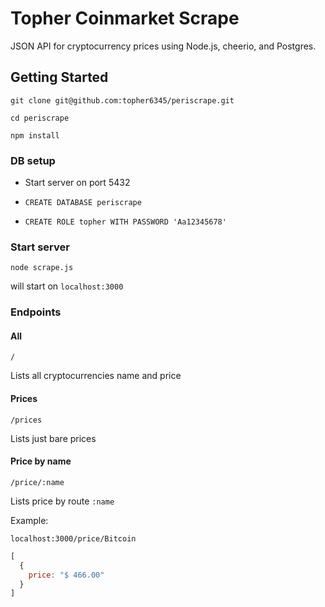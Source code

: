 # Topher Coinmarket Scrape

JSON API for cryptocurrency prices using Node.js, cheerio, and Postgres.


## Getting Started

`git clone git@github.com:topher6345/periscrape.git`

`cd periscrape`

`npm install`

### DB setup

* Start server on port 5432

* `CREATE DATABASE periscrape`

* `CREATE ROLE topher WITH PASSWORD 'Aa12345678'`

### Start server 

`node scrape.js`

will start on `localhost:3000`

### Endpoints


#### All

`/`

Lists all cryptocurrencies name and price


#### Prices

`/prices`

Lists just bare prices

#### Price by name

`/price/:name`

Lists price by route `:name`

Example: 

`localhost:3000/price/Bitcoin`

```javascript
[
  {
    price: "$ 466.00"
  }
]
```


